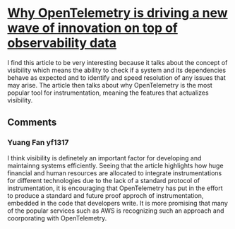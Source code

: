 
# [Why OpenTelemetry is driving a new wave of innovation on top of observability data](https://sdtimes.com/monitor/why-opentelemetry-is-driving-a-new-wave-of-innovation-on-top-of-observability-data/)

I find this article to be very interesting because it talks about the concept of visibility which means the ability to check if a system and its dependencies behave as expected and to identify and speed resolution of any issues that may arise. The article then talks about why OpenTelemetry is the most popular tool for instrumentation, meaning the features that actualizes visibility.

## Comments

### Yuang Fan yf1317

I think visibility is definetely an important factor for developing and maintainng systems efficiently. Seeing that the article highlights how huge financial and human resources are allocated to integrate instrumentations for different technologies due to the lack of a standard protocol of instrumentation, it is encouraging that OpenTelemetry has put in the effort to produce a standard and future proof approch of instrumentation, embedded in the code that developers write. It is more promising that many of the popular services such as AWS is recognizing such an approach and coorporating with OpenTelemetry.